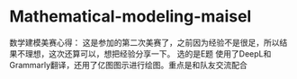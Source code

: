 # Mathematical-modeling-maisel
数学建模美赛心得： 这是参加的第二次美赛了，之前因为经验不是很足，所以结果不理想，这次还算可以，想把经验分享一下。 选的是E题 使用了DeepL和Grammarly翻译，还用了亿图图示进行绘图。重点是和队友交流配合
